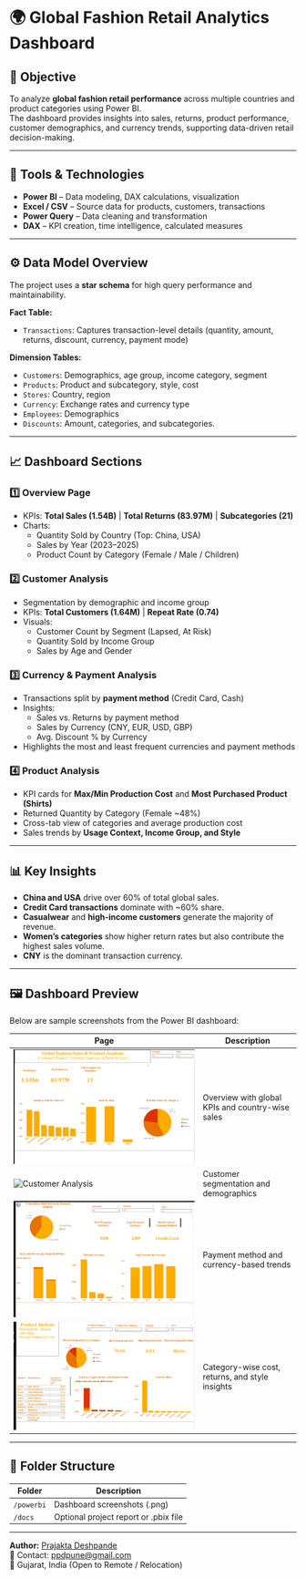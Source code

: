 # 🌍 Global Fashion Retail Analytics Dashboard

## 🎯 Objective
To analyze **global fashion retail performance** across multiple countries and product categories using Power BI.  
The dashboard provides insights into sales, returns, product performance, customer demographics, and currency trends, supporting data-driven retail decision-making.

---

## 🧰 Tools & Technologies
- **Power BI** – Data modeling, DAX calculations, visualization  
- **Excel / CSV** – Source data for products, customers, transactions  
- **Power Query** – Data cleaning and transformation  
- **DAX** – KPI creation, time intelligence, calculated measures  

---

## ⚙️ Data Model Overview
The project uses a **star schema** for high query performance and maintainability.

**Fact Table:**  
- `Transactions`: Captures transaction-level details (quantity, amount, returns, discount, currency, payment mode)

**Dimension Tables:**  
- `Customers`: Demographics, age group, income category, segment  
- `Products`: Product and subcategory, style, cost  
- `Stores`: Country, region  
- `Currency`: Exchange rates and currency type
- `Employees`: Demographics
- `Discounts`: Amount, categories, and subcategories.  

---

## 📈 Dashboard Sections

### **1️⃣ Overview Page**
- KPIs: **Total Sales (1.54B)** | **Total Returns (83.97M)** | **Subcategories (21)**  
- Charts:  
  - Quantity Sold by Country (Top: China, USA)  
  - Sales by Year (2023–2025)  
  - Product Count by Category (Female / Male / Children)  

### **2️⃣ Customer Analysis**
- Segmentation by demographic and income group  
- KPIs: **Total Customers (1.64M)** | **Repeat Rate (0.74)**  
- Visuals:  
  - Customer Count by Segment (Lapsed, At Risk)  
  - Quantity Sold by Income Group  
  - Sales by Age and Gender  

### **3️⃣ Currency & Payment Analysis**
- Transactions split by **payment method** (Credit Card, Cash)  
- Insights:  
  - Sales vs. Returns by payment method  
  - Sales by Currency (CNY, EUR, USD, GBP)  
  - Avg. Discount % by Currency  
- Highlights the most and least frequent currencies and payment methods  

### **4️⃣ Product Analysis**
- KPI cards for **Max/Min Production Cost** and **Most Purchased Product (Shirts)**  
- Returned Quantity by Category (Female ~48%)  
- Cross-tab view of categories and average production cost  
- Sales trends by **Usage Context, Income Group, and Style**  

---

## 📊 Key Insights
- **China and USA** drive over 60% of total global sales.  
- **Credit Card transactions** dominate with ~60% share.  
- **Casualwear** and **high-income customers** generate the majority of revenue.  
- **Women’s categories** show higher return rates but also contribute the highest sales volume.  
- **CNY** is the dominant transaction currency.

---

## 🖼️ Dashboard Preview
Below are sample screenshots from the Power BI dashboard:

| Page | Description |
|------|--------------|
| ![Overview](./powerbi/globalfashion_overview.png) | Overview with global KPIs and country-wise sales |
| ![Customer Analysis](./powerbi/globalfashion_customer.png) | Customer segmentation and demographics |
| ![Currency Analysis](./powerbi/globalfashion_currency.png) | Payment method and currency-based trends |
| ![Product Analysis](./powerbi/globalfashion_product.png) | Category-wise cost, returns, and style insights |

---

## 📁 Folder Structure
| Folder | Description |
|---------|--------------|
| `/powerbi` | Dashboard screenshots (.png) |
| `/docs` | Optional project report or .pbix file |

---

**Author:** [Prajakta Deshpande](https://linkedin.com/in/prajakta-deshpande)  
📧 Contact: ppdpune@gmail.com  
📍 Gujarat, India (Open to Remote / Relocation)
